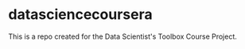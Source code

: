 datasciencecoursera
===================

This is a repo created for the Data Scientist's Toolbox Course Project.
